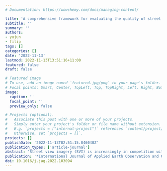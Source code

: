```yaml
---
# Documentation: https://wowchemy.com/docs/managing-content/

title: 'A comprehensive framework for evaluating the quality of street view imagery'
subtitle: ''
summary: ''
authors:
- yujun
- filip
tags: []
categories: []
date: '2022-11-13'
lastmod: 2022-11-13T13:51:16+11:00
featured: false
draft: false

# Featured image
# To use, add an image named `featured.jpg/png` to your page's folder.
# Focal points: Smart, Center, TopLeft, Top, TopRight, Left, Right, BottomLeft, Bottom, BottomRight.
image:
  caption: ''
  focal_point: ''
  preview_only: false

# Projects (optional).
#   Associate this post with one or more of your projects.
#   Simply enter your project's folder or file name without extension.
#   E.g. `projects = ["internal-project"]` references `content/project/deep-learning/index.md`.
#   Otherwise, set `projects = []`.
projects: []
publishDate: '2022-11-13T02:51:15.846040Z'
publication_types: ['article-journal']
abstract: 'Street view imagery (SVI) is increasingly in competition with traditional remote sensing sources and assuming its domination in myriads of studies, mainly thanks to the omnipresence of commercial services such as Google Street View. Similar to other spatial data, SVI may be of variable quality and burdened with a variety of errors. Recently, this concern has been amplified with the rise of volunteered SVI such as Mapillary and KartaView, which – akin to other instances of Volunteered Geographic Information (VGI) – are of heterogeneous quality. However, unlike with many other forms of spatial data, there has not been much discussion about the quality of SVI datasets, let alone a standard and mechanism to assess them. Further, current spatial data quality standards are not entirely applicable to SVI due to its particularities. Following a multi-pronged method, we establish a comprehensive framework for describing and assessing the quality of SVI. We present a categorised set of 48 elements that suggest the quality of imagery and associated data such as geographic information and metadata. The framework is applicable to any source of SVI, including both commercial and crowdsourcing services. In the implementation, which we release open-source, we assess several quality elements of SVI datasets across 9 cities. The results expose varying quality of SVI and affirm the importance of the work. Given the exponential volume of studies taking advantage of SVI, but largely overlooking quality aspects, this work is a timely contribution that will benefit data providers, contributors, and users. It may also be applied on other forms of image-based VGI, and underpin establishing a formal international standard in the future. On a broader perspective, while providing an overdue definition of SVI, this work also reveals issues and open questions that impede delineating and assessing this diverse form of urban and terrestrial imagery.'
publication: '*International Journal of Applied Earth Observation and Geoinformation*'
doi: 10.1016/j.jag.2022.103094
---
```

